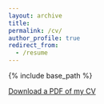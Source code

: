 ```yaml
---
layout: archive
title:
permalink: /cv/
author_profile: true
redirect_from:
  - /resume
---
```


{% include base_path %}

[Download a PDF of my CV](../files/BW_CV_July_2018.pdf)
